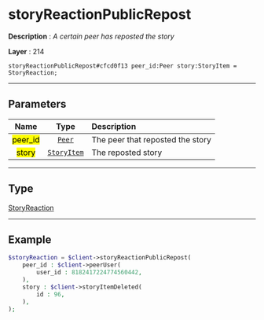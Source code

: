 # storyReactionPublicRepost

**Description** : *A certain peer has reposted the story*

**Layer** : 214

```tl
storyReactionPublicRepost#cfcd0f13 peer_id:Peer story:StoryItem = StoryReaction;
```

---

## Parameters

| Name | Type | Description |
| :---: | :---: | :--- |
| <mark>peer_id</mark> | [`Peer`](type/Peer) | The peer that reposted the story |
| <mark>story</mark> | [`StoryItem`](type/StoryItem) | The reposted story |

---

## Type

[StoryReaction](type/StoryReaction)

---

## Example

```php
$storyReaction = $client->storyReactionPublicRepost(
	peer_id : $client->peerUser(
		user_id : 8182417224774560442,
	),
	story : $client->storyItemDeleted(
		id : 96,
	),
);
```
